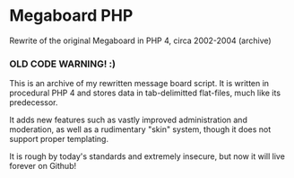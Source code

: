 # Megaboard PHP
Rewrite of the original Megaboard in PHP 4, circa 2002-2004 (archive)

### OLD CODE WARNING! :)

This is an archive of my rewritten message board script. It is written in procedural PHP 4 and stores data in tab-delimitted flat-files, much like its predecessor.

It adds new features such as vastly improved administration and moderation, as well as a rudimentary "skin" system, though it does not support proper templating.

It is rough by today's standards and extremely insecure, but now it will live forever on Github!
